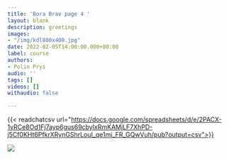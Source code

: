 ```yaml
---
title: 'Bora Brav page 4 '
layout: blank
description: greetings
images:
- "/img/kdl800x400.jpg"
date: 2022-02-05T14:00:00.000+00:00
label: course
authors:
- Polin Prys
audio: ''
tags: []
videos: []
withaudio: false

---
```

{{< readchatcsv url="https://docs.google.com/spreadsheets/d/e/2PACX-1vRCe8Od1Fj7ayp6gus69cbyIxRmKAMjLF7XhPD-j5Cf0KHt6PfkrXRynGShrLouI_qe1mj_FR_GQwVuh/pub?output=csv">}}

![](/uploads/pxl_20221108_192457551.jpg)